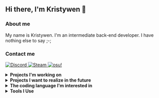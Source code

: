 
## Hi there, I'm Kristywen 👋

### About me
My name is Kristywen.
I'm an intermediate back-end developer. I have nothing else to say ;-;
### Contact me
<p align="left">
  <a href="#lock">
      <img alt="Discord" src="https://img.shields.io/badge/Discord-181c24.svg?&style=for-the-badge&logo=discord">
    </a>
    <a href="https://steamcommunity.com/profiles/76561198998108922/">
      <img alt="Steam" src="https://img.shields.io/badge/Steam-181c24.svg?&style=for-the-badge&logo=steam">
    </a>
        <a href="https://osu.ppy.sh/users/29733362">
      <img alt="osu!" src="https://img.shields.io/badge/osu!-181c24.svg?&style=for-the-badge&logo=osu">
    </a>
</p>
<details>
  <summary><b>Projects I'm working on</b></summary>
   <br>
  <li>An innovative plugin for Spigot that adds server specific items called ModelOn (<b>Mod</b>ded Min<b>e</b>craft P<b>l</b>ugin "yes i made up the name"), Finished.</li>
  <li>Bot called "Guard Manager" used to protect Discord servers, Suspended.</li>
</details>
<details>
  <summary><b>Projects I want to realize in the future</b></summary>
  <br>
  <li>Spigot real-time Node (JS) connection.</li>
  <del><i><li>Plugin and theme manager for Discord. (Not allowed)</li></i></del>
  <li>Framework for web-based desktop application.</li>
</details>

<details>
  <summary><b>The coding language I'm interested in</b></summary>
   <h3>Front-end</h3>
      <img alt="HTML5" src="https://img.shields.io/badge/HTML5-181c24.svg?&style=for-the-badge&logo=html5">
      <img alt="CSS" src="https://img.shields.io/badge/CSS3-181c24.svg?&style=for-the-badge&logo=css3&logoColor=2965f1">
      <h3>Back-end</h3>
      <img alt="Node JS" src="https://img.shields.io/badge/Node%20JS-181c24.svg?&style=for-the-badge&logo=node.js">
      <img alt="Lua" src="https://img.shields.io/badge/Lua-181c24.svg?&style=for-the-badge&logo=lua&logoColor=000080">
      <img alt="PHP" src="https://img.shields.io/badge/PHP-181c24.svg?&style=for-the-badge&logo=php">
      <img alt="Java" src="https://img.shields.io/badge/Java-181c24.svg?&style=for-the-badge&logo=java">
</details>
<details>
  <summary><b>Tools I Use</b></summary>
  <br>
      <a href="https://code.visualstudio.com/">
        <img alt="VSC" src="https://img.shields.io/badge/Visual%20Studio%20Code-181c24.svg?&style=for-the-badge&logo=visual-studio-code&logoColor=0078d7">
      </a>
      <a href="https://www.jetbrains.com/idea/">
        <img alt="Intellij" src="https://img.shields.io/badge/Intellij%20Idea-181c24.svg?&style=for-the-badge&logo=intellij-idea">
      </a>
      <a href="https://www.aseprite.org/">
        <img alt="Aseprite" src="https://img.shields.io/badge/Aseprite-181c24.svg?&style=for-the-badge&logo=aseprite&logoColor=ffffff">
      </a>
</details>
